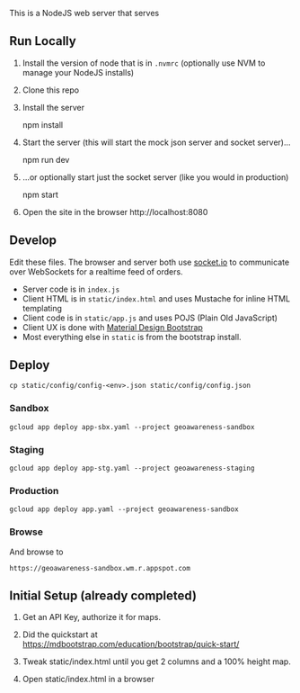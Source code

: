 This is a NodeJS web server that serves

## Run Locally

1. Install the version of node that is in `.nvmrc` (optionally use NVM to manage your NodeJS installs)

2. Clone this repo

3. Install the server

   npm install

4. Start the server (this will start the mock json server and socket server)...

   npm run dev

5. ...or optionally start just the socket server (like you would in production)

   npm start

6. Open the site in the browser http://localhost:8080

## Develop

Edit these files. The browser and server both use [socket.io](https://socket.io/) to communicate over WebSockets for a realtime feed of orders.

- Server code is in `index.js`
- Client HTML is in `static/index.html` and uses Mustache for inline HTML templating
- Client code is in `static/app.js` and uses POJS (Plain Old JavaScript)
- Client UX is done with [Material Design Bootstrap](https://mdbootstrap.com/docs/)
- Most everything else in `static` is from the bootstrap install.

## Deploy

    cp static/config/config-<env>.json static/config/config.json

### Sandbox

    gcloud app deploy app-sbx.yaml --project geoawareness-sandbox

### Staging

    gcloud app deploy app-stg.yaml --project geoawareness-staging

### Production

    gcloud app deploy app.yaml --project geoawareness-sandbox

### Browse

And browse to

    https://geoawareness-sandbox.wm.r.appspot.com

## Initial Setup (already completed)

1. Get an API Key, authorize it for maps.

1. Did the quickstart at https://mdbootstrap.com/education/bootstrap/quick-start/

1. Tweak static/index.html until you get 2 columns and a 100% height map.

1. Open static/index.html in a browser

